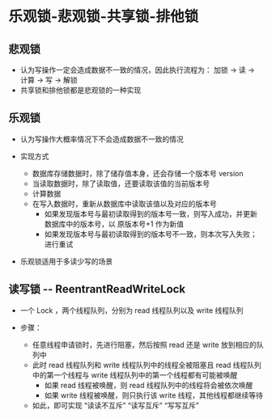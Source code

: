 # 乐观锁-悲观锁-共享锁-排他锁

## 悲观锁
    
* 认为写操作一定会造成数据不一致的情况，因此执行流程为： 加锁 -> 读 -> 计算 -> 写 -> 解锁
* 共享锁和排他锁都是悲观锁的一种实现

## 乐观锁
    
* 认为写操作大概率情况下不会造成数据不一致的情况

* 实现方式
    * 数据库存储数据时，除了储存值本身，还会存储一个版本号 version
    * 当读取数据时，除了读取值，还要读取该值的当前版本号
    * 计算数据
    * 在写入数据时，重新从数据库中读取该值以及对应的版本号
        * 如果发现版本号与最初读取得到的版本号一致，则写入成功，并更新数据库中的版本号，以 原版本号+1 作为新值
        * 如果发现版本号与最初读取得到的版本号不一致，则本次写入失败；进行重试

* 乐观锁适用于多读少写的场景

## 读写锁 -- ReentrantReadWriteLock

* 一个 Lock ，两个线程队列，分别为 read 线程队列以及 write 线程队列

* 步骤：
    * 任意线程申请锁时，先进行阻塞，然后按照 read 还是 write 放到相应的队列中
    * 此时 read 线程队列和 write 线程队列中的线程全被阻塞且 read 线程队列中的第一个线程与 write 线程队列中的第一个线程都有可能被唤醒
        * 如果 read 线程被唤醒，则 read 线程队列中的线程将会被依次唤醒
        * 如果 write 线程被唤醒，则只执行该 write 线程，其他线程都继续等待
    * 如此，即可实现 “读读不互斥” “读写互斥” “写写互斥”

